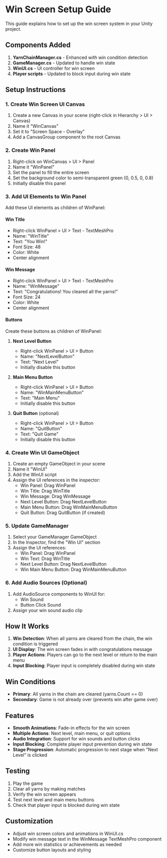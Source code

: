 # Win Screen Setup Guide

This guide explains how to set up the win screen system in your Unity project.

## Components Added

1. **YarnChainManager.cs** - Enhanced with win condition detection
2. **GameManager.cs** - Updated to handle win state
3. **WinUI.cs** - UI controller for win screen
4. **Player scripts** - Updated to block input during win state

## Setup Instructions

### 1. Create Win Screen UI Canvas

1. Create a new Canvas in your scene (right-click in Hierarchy > UI > Canvas)
2. Name it "WinCanvas"
3. Set it to "Screen Space - Overlay"
4. Add a CanvasGroup component to the root Canvas

### 2. Create Win Panel

1. Right-click on WinCanvas > UI > Panel
2. Name it "WinPanel"
3. Set the panel to fill the entire screen
4. Set the background color to semi-transparent green (0, 0.5, 0, 0.8)
5. Initially disable this panel

### 3. Add UI Elements to Win Panel

Add these UI elements as children of WinPanel:

#### Win Title

- Right-click WinPanel > UI > Text - TextMeshPro
- Name: "WinTitle"
- Text: "You Win!"
- Font Size: 48
- Color: White
- Center alignment

#### Win Message

- Right-click WinPanel > UI > Text - TextMeshPro
- Name: "WinMessage"
- Text: "Congratulations! You cleared all the yarns!"
- Font Size: 24
- Color: White
- Center alignment

#### Buttons

Create these buttons as children of WinPanel:

1. **Next Level Button**

   - Right-click WinPanel > UI > Button
   - Name: "NextLevelButton"
   - Text: "Next Level"
   - Initially disable this button

2. **Main Menu Button**

   - Right-click WinPanel > UI > Button
   - Name: "WinMainMenuButton"
   - Text: "Main Menu"
   - Initially disable this button

3. **Quit Button** (optional)
   - Right-click WinPanel > UI > Button
   - Name: "QuitButton"
   - Text: "Quit Game"
   - Initially disable this button

### 4. Create Win UI GameObject

1. Create an empty GameObject in your scene
2. Name it "WinUI"
3. Add the WinUI script
4. Assign the UI references in the inspector:
   - Win Panel: Drag WinPanel
   - Win Title: Drag WinTitle
   - Win Message: Drag WinMessage
   - Next Level Button: Drag NextLevelButton
   - Main Menu Button: Drag WinMainMenuButton
   - Quit Button: Drag QuitButton (if created)

### 5. Update GameManager

1. Select your GameManager GameObject
2. In the Inspector, find the "Win UI" section
3. Assign the UI references:
   - Win Panel: Drag WinPanel
   - Win Text: Drag WinTitle
   - Next Level Button: Drag NextLevelButton
   - Win Main Menu Button: Drag WinMainMenuButton

### 6. Add Audio Sources (Optional)

1. Add AudioSource components to WinUI for:
   - Win Sound
   - Button Click Sound
2. Assign your win sound audio clip

## How It Works

1. **Win Detection**: When all yarns are cleared from the chain, the win condition is triggered
2. **UI Display**: The win screen fades in with congratulations message
3. **Player Actions**: Players can go to the next level or return to the main menu
4. **Input Blocking**: Player input is completely disabled during win state

## Win Conditions

- **Primary**: All yarns in the chain are cleared (yarns.Count == 0)
- **Secondary**: Game is not already over (prevents win after game over)

## Features

- **Smooth Animations**: Fade-in effects for the win screen
- **Multiple Actions**: Next level, main menu, or quit options
- **Audio Integration**: Support for win sounds and button clicks
- **Input Blocking**: Complete player input prevention during win state
- **Stage Progression**: Automatic progression to next stage when "Next Level" is clicked

## Testing

1. Play the game
2. Clear all yarns by making matches
3. Verify the win screen appears
4. Test next level and main menu buttons
5. Check that player input is blocked during win state

## Customization

- Adjust win screen colors and animations in WinUI.cs
- Modify win message text in the WinMessage TextMeshPro component
- Add more win statistics or achievements as needed
- Customize button layouts and styling

